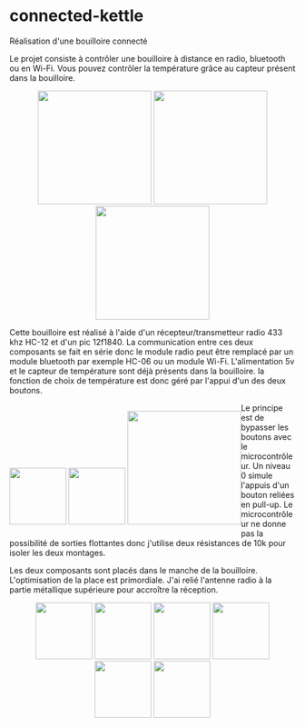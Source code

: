 # connected-kettle
Réalisation d'une bouilloire connecté

Le projet consiste à contrôler une bouilloire à distance en radio, bluetooth ou en Wi-Fi. Vous pouvez contrôler la température grâce au capteur présent dans la bouilloire.


<p align="center">
  <img src="https://github.com/fred-sjtm/connected-kettle/blob/master/kettle-img/71D21OsbV0L._SL1000_.jpg?raw=true" height="200">
  <img src="https://github.com/fred-sjtm/connected-kettle/blob/master/kettle-img/71GsK68r6uL._SL1000_.jpg?raw=true" height="200">
  <img src="https://github.com/fred-sjtm/connected-kettle/blob/master/kettle-img/71GyfNfFtbL._SL1000_.jpg?raw=true" height="200">
</p>


Cette bouilloire est réalisé à l'aide d'un récepteur/transmetteur radio 433 khz HC-12 et d'un pic 12f1840. La communication entre ces deux composants se fait en série donc le module radio peut être remplacé par un module bluetooth par exemple HC-06 ou un module Wi-Fi. L'alimentation 5v et le capteur de température sont déjà présents dans la bouilloire. la fonction de choix de température est donc géré par l'appui d'un des deux boutons.

<p align="center" style="float:left;">
  <img src="https://github.com/fred-sjtm/connected-kettle/blob/master/kettle-img/HTB1SPBIKFXXXXaEXFXXq6xXFXXXr.jpg?raw=true" height="100">
  <img src="https://github.com/fred-sjtm/connected-kettle/blob/master/kettle-img/images.jpg?raw=true" height="100">
  <img src="https://github.com/fred-sjtm/connected-kettle/blob/master/kettle-img/schema.jpg?raw=true" height="200">
</p>

Le principe est de bypasser les boutons avec le microcontrôleur. Un niveau 0 simule l'appuis d'un bouton reliées en pull-up. Le microcontrôleur ne donne pas la possibilité de sorties flottantes donc j'utilise deux résistances de 10k pour isoler les deux montages.

Les deux composants sont placés dans le manche de la bouilloire. L'optimisation de la place est primordiale. J'ai relié l'antenne radio à la partie métallique supérieure pour accroître la réception.

<p align="center">
  <img src="https://github.com/fred-sjtm/connected-kettle/blob/master/kettle-img/20180514_232752.jpg?raw=true" height="100">
  <img src="https://github.com/fred-sjtm/connected-kettle/blob/master/kettle-img/20180514_232808.jpg?raw=true" height="100">
  
  <img src="https://github.com/fred-sjtm/connected-kettle/blob/master/kettle-img/20180514_232903.jpg?raw=true" height="100">
  <img src="https://github.com/fred-sjtm/connected-kettle/blob/master/kettle-img/20180514_233135.jpg?raw=true" height="100">
  <img src="https://github.com/fred-sjtm/connected-kettle/blob/master/kettle-img/20180514_234006.jpg?raw=true" height="100">
  <img src="https://github.com/fred-sjtm/connected-kettle/blob/master/kettle-img/20180514_234149.jpg?raw=true" height="100">
</p>

